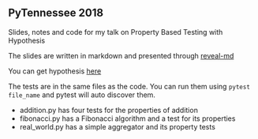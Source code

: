 ## PyTennessee 2018
Slides, notes and code for my talk on Property Based Testing with Hypothesis

The slides are written in markdown and presented through [reveal-md](https://github.com/webpro/reveal-md)

You can get hypothesis [here](https://hypothesis.readthedocs.io/en/latest/quickstart.html#installing)

The tests are in the same files as the code. You can run them using `pytest file_name` and pytest will auto discover them.

* addition.py has four tests for the properties of addition
* fibonacci.py has a Fibonacci algorithm and a test for its properties
* real_world.py has a simple aggregator and its property tests
